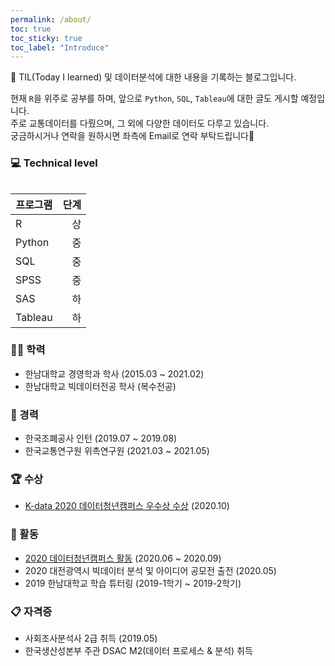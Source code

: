 ```yaml
---
permalink: /about/
toc: true
toc_sticky: true
toc_label: "Introduce"
---
```


📁
TIL(Today I learned) 및 데이터분석에 대한 내용을 기록하는 블로그입니다.

현재 `R`을 위주로 공부를 하며, 앞으로 `Python`, `SQL`, `Tableau`에 대한 글도 게시할 예정입니다.<br>
주로 교통데이터를 다뤘으며, 그 외에 다양한 데이터도 다루고 있습니다.<br>
궁금하시거나 연락을 원하시면 좌측에 Email로 연락 부탁드립니다🙂<br>

###  💻 Technical level
<table>

프로그램 | 단계
--- | ---:
R | 상
Python | 중
SQL | 중
SPSS | 중
SAS | 하
Tableau | 하


### 👨‍🎓 학력
* 한남대학교 경영학과 학사 (2015.03 ~ 2021.02)
* 한남대학교 빅데이터전공 학사 (복수전공) 

### 📝 경력
* 한국조폐공사 인턴 (2019.07 ~ 2019.08)
* 한국교통연구원 위촉연구원 (2021.03 ~ 2021.05)

### 🏆 수상
* [K-data 2020 데이터청년캠퍼스 우수상 수상](http://www.ccnnews.co.kr/news/articleView.html?idxno=197789) (2020.10)

### 🏓 활동
* [2020 데이터청년캠퍼스 활동](http://www.jbnews.com/news/articleView.html?idxno=1318914) (2020.06 ~ 2020.09)
* 2020 대전광역시 빅데이터 분석 및 아이디어 공모전 출전 (2020.05)
* 2019 한남대학교 학습 튜터링 (2019-1학기 ~ 2019-2학기)

### 📋 자격증
* 사회조사분석사 2급 취득 (2019.05)
* 한국생산성본부 주관 DSAC M2(데이터 프로세스 & 분석) 취득